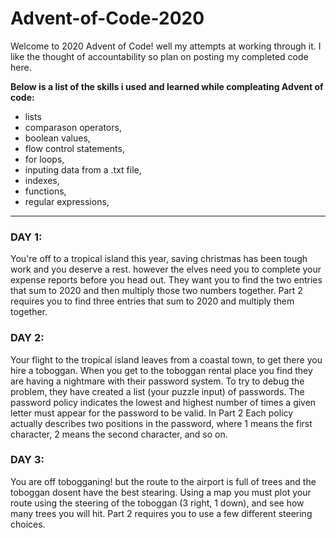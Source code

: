 # Advent-of-Code-2020
Welcome to 2020 Advent of Code! well my attempts at working through it. I like the thought of accountability so plan on posting my completed code here. 

**Below is a list of the skills i used and learned while compleating Advent of code:**
  - lists
  - comparason operators,
  - boolean values,
  - flow control statements,
  - for loops, 
  - inputing data from a .txt file,
  - indexes,
  - functions,
  - regular expressions,
 -------

### DAY 1:
You're off to a tropical island this year, saving christmas has been tough work and you deserve a rest. however the elves need you to complete your expense reports before you head out. They want you to find the two entries that sum to 2020 and then multiply those two numbers together. Part 2 requires you to find three entries that sum to 2020 and multiply them together. 
  
### DAY 2:
Your flight to the tropical island leaves from a coastal town, to get there you hire a toboggan. When you get to the toboggan rental place you find they are having a nightmare with their password system. To try to debug the problem, they have created a list (your puzzle input) of passwords. The password policy indicates the lowest and highest number of times a given letter must appear for the password to be valid. In Part 2 Each policy actually describes two positions in the password, where 1 means the first character, 2 means the second character, and so on.

### DAY 3: 
You are off tobogganing! but the route to the airport is full of trees and the toboggan dosent have the best stearing. Using a map you must plot your route using the steering of the toboggan (3 right, 1 down), and see how many trees you will hit. Part 2 requires you to use a few different steering choices.


